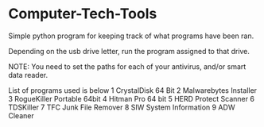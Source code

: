 # Computer-Tech-Tools
Simple python program for keeping track of what programs have been ran.

Depending on the usb drive letter, run the program assigned to that drive.

NOTE:
You need to set the paths for each of your antivirus, and/or smart data reader.

List of programs used is below
1 CrystalDisk 64 Bit
2 Malwarebytes Installer
3 RogueKiller Portable 64bit
4 Hitman Pro 64 bit
5 HERD Protect Scanner
6 TDSKiller
7 TFC Junk File Remover
8 SIW System Information
9 ADW Cleaner
